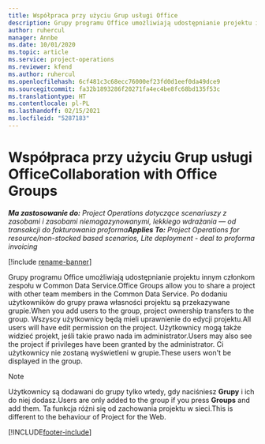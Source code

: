 ```yaml
---
title: Współpraca przy użyciu Grup usługi Office
description: Grupy programu Office umożliwiają udostępnianie projektu innym członkom zespołu w Common Data Service.
author: ruhercul
manager: Annbe
ms.date: 10/01/2020
ms.topic: article
ms.service: project-operations
ms.reviewer: kfend
ms.author: ruhercul
ms.openlocfilehash: 6cf481c3c68ecc76000ef23fd0d1eef0da49dce9
ms.sourcegitcommit: fa32b1893286f20271fa4ec4be8fc68bd135f53c
ms.translationtype: HT
ms.contentlocale: pl-PL
ms.lasthandoff: 02/15/2021
ms.locfileid: "5287183"
---
```

# <a name="collaboration-with-office-groups"></a><span data-ttu-id="02b7a-103">Współpraca przy użyciu Grup usługi Office</span><span class="sxs-lookup"><span data-stu-id="02b7a-103">Collaboration with Office Groups</span></span>

<span data-ttu-id="02b7a-104">_**Ma zastosowanie do:** Project Operations dotyczące scenariuszy z zasobami i zasobami niemagazynowanymi, lekkiego wdrażania — od transakcji do fakturowania proforma_</span><span class="sxs-lookup"><span data-stu-id="02b7a-104">_**Applies To:** Project Operations for resource/non-stocked based scenarios, Lite deployment - deal to proforma invoicing_</span></span>

[!include [rename-banner](~/includes/cc-data-platform-banner.md)]

<span data-ttu-id="02b7a-105">Grupy programu Office umożliwiają udostępnianie projektu innym członkom zespołu w Common Data Service.</span><span class="sxs-lookup"><span data-stu-id="02b7a-105">Office Groups allow you to share a project with other team members in the Common Data Service.</span></span> <span data-ttu-id="02b7a-106">Po dodaniu użytkowników do grupy prawa własności projektu są przekazywane grupie.</span><span class="sxs-lookup"><span data-stu-id="02b7a-106">When you add users to the group, project ownership transfers to the group.</span></span> <span data-ttu-id="02b7a-107">Wszyscy użytkownicy będą mieli uprawnienie do edycji projektu.</span><span class="sxs-lookup"><span data-stu-id="02b7a-107">All users will have edit permission on the project.</span></span> <span data-ttu-id="02b7a-108">Użytkownicy mogą także widzieć projekt, jeśli takie prawo nada im administrator.</span><span class="sxs-lookup"><span data-stu-id="02b7a-108">Users may also see the project if privileges have been granted by the administrator.</span></span> <span data-ttu-id="02b7a-109">Ci użytkownicy nie zostaną wyświetleni w grupie.</span><span class="sxs-lookup"><span data-stu-id="02b7a-109">These users won't be displayed in the group.</span></span>

> [!NOTE] 
> <span data-ttu-id="02b7a-110">Użytkownicy są dodawani do grupy tylko wtedy, gdy naciśniesz **Grupy** i ich do niej dodasz.</span><span class="sxs-lookup"><span data-stu-id="02b7a-110">Users are only added to the group if you press **Groups** and add them.</span></span> <span data-ttu-id="02b7a-111">Ta funkcja różni się od zachowania projektu w sieci.</span><span class="sxs-lookup"><span data-stu-id="02b7a-111">This is different to the behaviour of Project for the Web.</span></span> 



[!INCLUDE[footer-include](../includes/footer-banner.md)]
